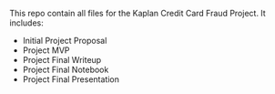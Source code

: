 This repo contain all files for the Kaplan Credit Card Fraud Project.
It includes:
- Initial Project Proposal
- Project MVP
- Project Final Writeup
- Project Final Notebook
- Project Final Presentation